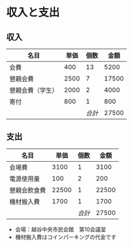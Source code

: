 # 収入と支出

## 収入

|名目|単価|個数|金額|
|---|---|---|---|
|会費|400|13|5200|
|懇親会費			|2500	|7		|17500|
|懇親会費（学生）	|2000	|2		|4000|
|寄付	|800	|1		|800|
|	|	|_合計_		|27500|

 
## 支出

|名目|単価|個数|金額|
|---|---|---|---|
|会場費|3100|1|3100|
|電源使用量|100|2|200|
|懇親会飲食費			|22500	|1		|22500|
|機材搬入費	|1700	|1		|1700|
|	|	|_合計_		|27500|

 - 会場：越谷中央市民会館　第10会議室
 - 機材搬入費はコインパーキングの代金です  